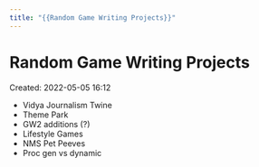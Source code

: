 ```yaml
---
title: "{{Random Game Writing Projects}}"
---
```

# Random Game Writing Projects

Created: 2022-05-05 16:12

-   Vidya Journalism Twine
-   Theme Park
-   GW2 additions (?)
-   Lifestyle Games
-   NMS Pet Peeves
-   Proc gen vs dynamic

